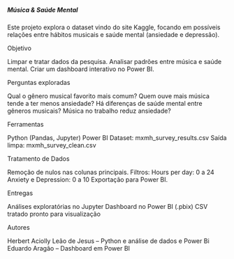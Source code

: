 ##### Música & Saúde Mental

Este projeto explora o dataset vindo do site Kaggle, focando em possíveis relações entre hábitos musicais e saúde mental (ansiedade e depressão).

Objetivo

Limpar e tratar dados da pesquisa.
Analisar padrões entre música e saúde mental.
Criar um dashboard interativo no Power BI.

Perguntas exploradas

Qual o gênero musical favorito mais comum?
Quem ouve mais música tende a ter menos ansiedade?
Há diferenças de saúde mental entre gêneros musicais?
Música no trabalho reduz ansiedade?

Ferramentas

Python (Pandas, Jupyter)
Power BI
Dataset: mxmh_survey_results.csv
Saída limpa: mxmh_survey_clean.csv

Tratamento de Dados

Remoção de nulos nas colunas principais.
Filtros:
Hours per day: 0 a 24
Anxiety e Depression: 0 a 10
Exportação para Power BI.

Entregas

Análises exploratórias no Jupyter
Dashboard no Power BI (.pbix)
CSV tratado pronto para visualização

Autores

Herbert Aciolly Leão de Jesus – Python e análise de dados e Power Bi
Eduardo Aragão – Dashboard em Power BI
